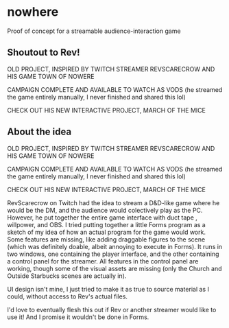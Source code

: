 # nowhere
 Proof of concept for a streamable audience-interaction game
 
## Shoutout to Rev!

OLD PROJECT, INSPIRED BY TWITCH STREAMER REVSCARECROW AND HIS GAME TOWN OF NOWERE

CAMPAIGN COMPLETE AND AVAILABLE TO WATCH AS VODS
(he streamed the game entirely manually, I never finished and shared this lol)

CHECK OUT HIS NEW INTERACTIVE PROJECT, MARCH OF THE MICE
 
## About the idea

OLD PROJECT, INSPIRED BY TWITCH STREAMER REVSCARECROW AND HIS GAME TOWN OF NOWERE

CAMPAIGN COMPLETE AND AVAILABLE TO WATCH AS VODS
(he streamed the game entirely manually, I never finished and shared this lol)

CHECK OUT HIS NEW INTERACTIVE PROJECT, MARCH OF THE MICE

RevScarecrow on Twitch had the idea to stream a D&D-like game where he would be the DM, and the audience would colectively play as the PC.
However, he put together the entire game interface with duct tape , willpower, and OBS.
I tried putting together a little Forms program as a sketch of my idea of how an actual program for the game would work. Some features are missing, like adding draggable figures to the scene (which was definitely doable, albeit annoying to execute in Forms).
It runs in two windows, one containing the player interface, and the other containing a control panel for the streamer. 
All features in the control panel are working, though some of the visual assets are missing (only the Church and Outside Starbucks scenes are actually in).

UI design isn't mine, I just tried to make it as true to source material as I could, without access to Rev's actual files.

I'd love to eventually flesh this out if Rev or another streamer would like to use it! And I promise it wouldn't be done in Forms. 
